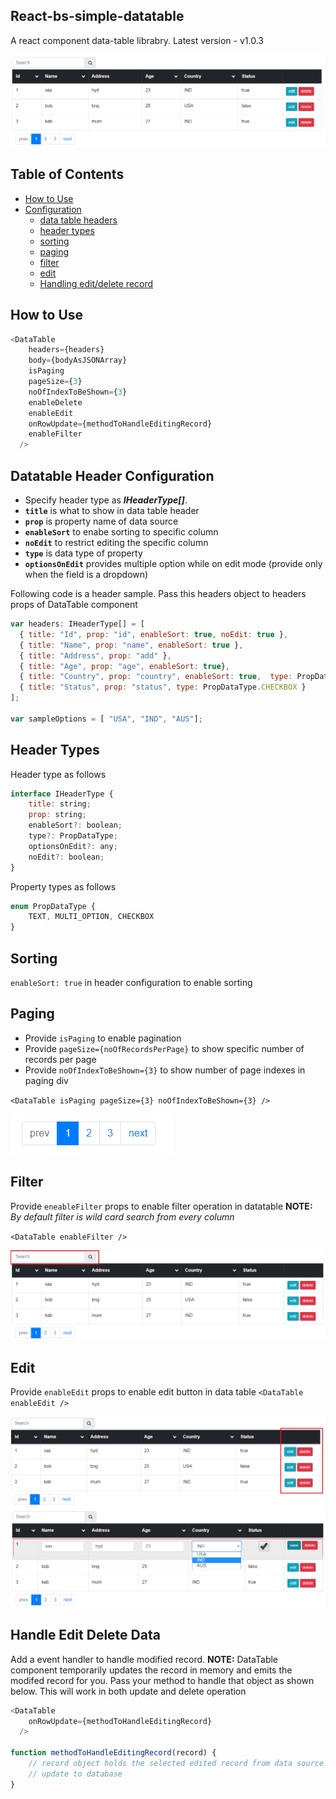 ## React-bs-simple-datatable

A react component data-table librabry. Latest version - v1.0.3

![data-table](/datatable.png)

## Table of Contents

- [How to Use](#how-to-use)
- [Configuration](#datatable-configuration)
  - [data table headers](#datatable-header-configuration)
  - [header types](#header-types)
  - [sorting](#sorting)
  - [paging](#paging)
  - [filter](#filter)
  - [edit](#edit)
  - [Handling edit/delete record](#handle-edit-delete-data)


## How to Use

```javascript
<DataTable
    headers={headers}
    body={bodyAsJSONArray}
    isPaging
    pageSize={3}
    noOfIndexToBeShown={3}  
    enableDelete
    enableEdit    
    onRowUpdate={methodToHandleEditingRecord}
    enableFilter
  />
```

## Datatable Header Configuration

- Specify header type as __*IHeaderType[]*__. 
- __`title`__ is what to show in data table header
- __`prop`__ is property name of data source
- __`enableSort`__ to enabe sorting to specific column
- __`noEdit`__ to restrict editing the specific column
- __`type`__ is data type of property
- __`optionsOnEdit`__ provides multiple option while on edit mode (provide only when the field is a dropdown)

Following code is a header sample. Pass this headers object to headers props of DataTable component
```javascript
var headers: IHeaderType[] = [
  { title: "Id", prop: "id", enableSort: true, noEdit: true },
  { title: "Name", prop: "name", enableSort: true },
  { title: "Address", prop: "add" },
  { title: "Age", prop: "age", enableSort: true},
  { title: "Country", prop: "country", enableSort: true,  type: PropDataType.MULTI_OPTION, optionsOnEdit: sampleOptions},
  { title: "Status", prop: "status", type: PropDataType.CHECKBOX }
];

var sampleOptions = [ "USA", "IND", "AUS"];
```

## Header Types

Header type as follows
```javascript
interface IHeaderType {
    title: string;
    prop: string;
    enableSort?: boolean;
    type?: PropDataType;
    optionsOnEdit?: any;
    noEdit?: boolean;
}
```

Property types as follows
```javascript
enum PropDataType {
    TEXT, MULTI_OPTION, CHECKBOX
}

```

## Sorting

`enableSort: true` in header configuration to enable sorting 

## Paging
- Provide `isPaging` to enable pagination
- Provide `pageSize={noOfRecordsPerPage}` to show specific number of records per page
- Provide `noOfIndexToBeShown={3}` to show number of page indexes in paging div

`<DataTable isPaging pageSize={3} noOfIndexToBeShown={3} />`

![paging snapshot](/paging-snapshot.png)

## Filter
Provide `eneableFilter` props to enable filter operation in datatable
__NOTE:__ *By default filter is wild card search from every column*

`<DataTable enableFilter />`

![fliter snapshot](/filter-snapshot.png)

## Edit
Provide `enableEdit` props to enable edit button in data table
`<DataTable enableEdit />`

![edit snapshot](/edit-snapshot.png)
![edit snapshot on click](/edit-snapshot-on-click.png)

## Handle Edit Delete Data

Add a event handler to handle modified record. 
__NOTE:__ DataTable component temporarily updates the record in memory and emits the modifed record for you.
Pass your method to handle that object as shown below. This will work in both update and delete operation

```javascript
<DataTable
    onRowUpdate={methodToHandleEditingRecord}
  />

function methodToHandleEditingRecord(record) {
    // record object holds the selected edited record from data source
    // update to database
}
  
```
